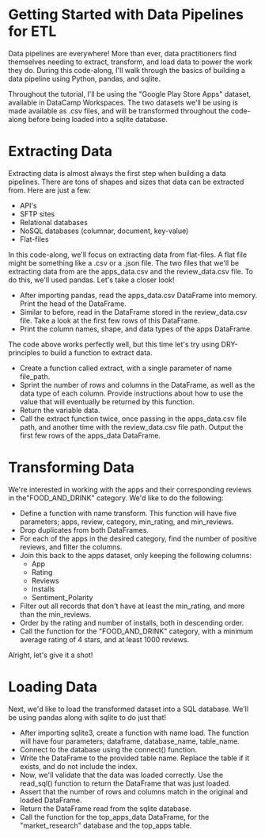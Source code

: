# Getting Started with Data Pipelines for ETL
Data pipelines are everywhere! More than ever, data practitioners find themselves needing to extract, transform, and load data to power the work they do. During this code-along, I'll walk through the basics of building a data pipeline using Python, pandas, and sqlite.

Throughout the tutorial, I'll be using the "Google Play Store Apps" dataset, available in DataCamp Workspaces. The two datasets we'll be using is made available as .csv files, and will be transformed throughout the code-along before being loaded into a sqlite database.


# Extracting Data
Extracting data is almost always the first step when building a data pipelines. There are tons of shapes and sizes that data can be extracted from. Here are just a few:

- API's
- SFTP sites
- Relational databases
- NoSQL databases (columnar, document, key-value)
- Flat-files

In this code-along, we'll focus on extracting data from flat-files. A flat file might be something like a .csv or a .json file. The two files that we'll be extracting data from are the apps_data.csv and the review_data.csv file. To do this, we'll used pandas. Let's take a closer look!

* After importing pandas, read the apps_data.csv DataFrame into memory. Print the head of the DataFrame.
* Similar to before, read in the DataFrame stored in the review_data.csv file. Take a look at the first few rows of this DataFrame.
* Print the column names, shape, and data types of the apps DataFrame.


The code above works perfectly well, but this time let's try using DRY-principles to build a function to extract data.

- Create a function called extract, with a single parameter of name file_path.
- Sprint the number of rows and columns in the DataFrame, as well as the data type of each column. Provide instructions about how to use the value that will eventually be returned by this function.
- Return the variable data.
- Call the extract function twice, once passing in the apps_data.csv file path, and another time with the review_data.csv file path. Output the first few rows of the apps_data DataFrame.



# Transforming Data
We're interested in working with the apps and their corresponding reviews in the"FOOD_AND_DRINK" category. We'd like to do the following:

- Define a function with name transform. This function will have five parameters; apps, review, category, min_rating, and min_reviews.
- Drop duplicates from both DataFrames.
- For each of the apps in the desired category, find the number of positive reviews, and filter the columns.
- Join this back to the apps dataset, only keeping the following columns:
    - App
    - Rating
    - Reviews
    - Installs
    - Sentiment_Polarity
- Filter out all records that don't have at least the min_rating, and more than the min_reviews.
- Order by the rating and number of installs, both in descending order.
- Call the function for the "FOOD_AND_DRINK" category, with a minimum average rating of 4 stars, and at least 1000 reviews.

Alright, let's give it a shot!


# Loading Data
Next, we'd like to load the transformed dataset into a SQL database. We'll be using pandas along with sqlite to do just that!

- After importing sqlite3, create a function with name load. The function will have four parameters; dataframe, database_name, table_name.
- Connect to the database using the connect() function.
- Write the DataFrame to the provided table name. Replace the table if it exists, and do not include the index.
- Now, we'll validate that the data was loaded correctly. Use the read_sql() function to return the DataFrame that was just loaded.
- Assert that the number of rows and columns match in the original and loaded DataFrame.
- Return the DataFrame read from the sqlite database.
- Call the function for the top_apps_data DataFrame, for the "market_research" database and the top_apps table.
